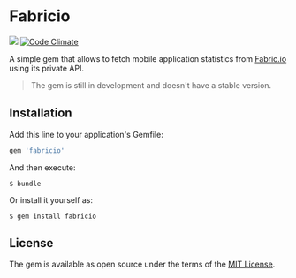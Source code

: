 # Fabricio

[![](https://travis-ci.org/rambler-digital-solutions/fabricio.svg?branch=develop)](https://travis-ci.org/rambler-digital-solutions/fabricio)
[![Code Climate](https://codeclimate.com/github/rambler-digital-solutions/fabricio/badges/gpa.svg)](https://codeclimate.com/github/rambler-digital-solutions/fabricio)

A simple gem that allows to fetch mobile application statistics from [Fabric.io](http://fabric.io) using its private API.

> The gem is still in development and doesn't have a stable version.

## Installation

Add this line to your application's Gemfile:

```ruby
gem 'fabricio'
```

And then execute:

    $ bundle

Or install it yourself as:

    $ gem install fabricio

## License

The gem is available as open source under the terms of the [MIT License](http://opensource.org/licenses/MIT).

